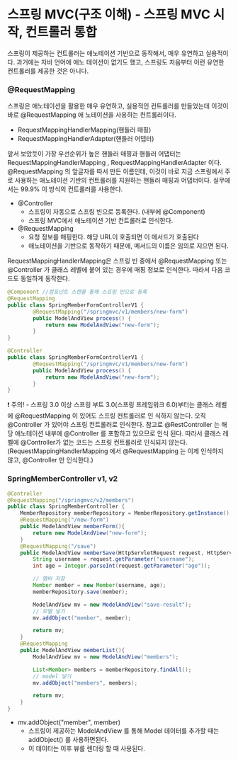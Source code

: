 
# 스프링 MVC(구조 이해) - 스프링 MVC 시작, 컨트롤러 통합 

스프링이 제공하는 컨트롤러는 애노테이션 기반으로 동작해서, 매우 유연하고 실용적이다. 과거에는 자바 언어에 애노
테이션이 없기도 했고, 스프링도 처음부터 이런 유연한 컨트롤러를 제공한 것은 아니다.

### @RequestMapping

스프링은 애노테이션을 활용한 매우 유연하고, 실용적인 컨트롤러를 만들었는데 이것이 바로 @RequestMapping 애
노테이션을 사용하는 컨트롤러이다.

- RequestMappingHandlerMapping(핸들러 매핑)
- RequestMappingHandlerAdapter(핸들러 어뎁터)

앞서 보았듯이 가장 우선순위가 높은 핸들러 매핑과 핸들러 어댑터는 RequestMappingHandlerMapping , 
RequestMappingHandlerAdapter 이다.
@RequestMapping 의 앞글자를 따서 만든 이름인데, 이것이 바로 지금 스프링에서 주로 사용하는 애노테이션 기반의
컨트롤러를 지원하는 핸들러 매핑과 어댑터이다.
실무에서는 99.9% 이 방식의 컨트롤러를 사용한다.

- @Controller
  - 스프링이 자동으로 스프링 빈으로 등록한다. (내부에 @Component)
  - 스프링 MVC에서 애노테이션 기반 컨트롤러로 인식한다.
- @RequestMapping 
  - 요청 정보를 매핑한다. 해당 URL이 호출되면 이 메서드가 호출된다
  - 애노테이션을 기반으로 동작하기 때문에, 메서드의 이름은 임의로 지으면 된다.

RequestMappingHandlerMapping은 스프링 빈 중에서 @RequestMapping 또는 @Controller 가 클래스
레벨에 붙어 있는 경우에 매핑 정보로 인식한다. 따라서 다음 코드도 동일하게 동작한다.

```java
@Component //컴포넌트 스캔을 통해 스프링 빈으로 등록
@RequestMapping
public class SpringMemberFormControllerV1 {
        @RequestMapping("/springmvc/v1/members/new-form")
        public ModelAndView process() {
            return new ModelAndView("new-form");
        }
}
```

```java
@Controller
public class SpringMemberFormControllerV1 {
        @RequestMapping("/springmvc/v1/members/new-form")
        public ModelAndView process() {
            return new ModelAndView("new-form");
        }
}
```

❗️ 주의! - 스프링 3.0 이상
스프링 부트 3.0(스프링 프레임워크 6.0)부터는 클래스 레벨에 @RequestMapping 이 있어도 스프링 컨트롤러로 인
식하지 않는다. 오직 @Controller 가 있어야 스프링 컨트롤러로 인식한다.
참고로 @RestController 는 해당 애노테이션 내부에 @Controller 를 포함하고 있으므로 인식 된다.
따라서 클래스 레벨에 @Controller가 없는 코드는 스프링 컨트롤러로 인식되지 않는다.
(RequestMappingHandlerMapping 에서 @RequestMapping 는 이제 인식하지 않고, @Controller 만 인식한다.)

### SpringMemberController v1, v2 

```java
@Controller
@RequestMapping("/springmvc/v2/members")
public class SpringMemberController {
    MemberRepository memberRepository = MemberRepository.getInstance();
    @RequestMapping("/new-form")
    public ModelAndView memberForm(){
        return new ModelAndView("new-form");
    }
    @RequestMapping("/save")
    public ModelAndView memberSave(HttpServletRequest request, HttpServletResponse response){
        String username = request.getParameter("username");
        int age = Integer.parseInt(request.getParameter("age"));

        // 멤버 저장
        Member member = new Member(username, age);
        memberRepository.save(member);

        ModelAndView mv = new ModelAndView("save-result");
        // 모델 넣기
        mv.addObject("member", member);

        return mv;
    }
    @RequestMapping
    public ModelAndView memberList(){
        ModelAndView mv = new ModelAndView("members");

        List<Member> members = memberRepository.findAll();
        // model 넣기
        mv.addObject("members", members);

        return mv;
    }
}
```

- mv.addObject("member", member)
  - 스프링이 제공하는 ModelAndView 를 통해 Model 데이터를 추가할 때는 addObject() 를 사용하면된다.
  - 이 데이터는 이후 뷰를 렌더링 할 때 사용된다.

